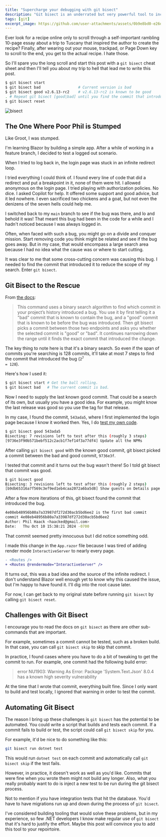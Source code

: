 ```yaml
---
title: "Supercharge your debugging with git bisect"
description: "Git bisect is an underrated but very powerful tool to include in your debugging toolbox. In short, it helps you find the commit that introduced a bug. Here's an example of how to use it."
tags: [git]
excerpt_image: https://github.com/user-attachments/assets/0b9e8bd0-e26d-490a-9642-fcc9cc49e2bc
---
```


Ever look for a recipe online only to scroll through a self-important rambling 10-page essay about a trip to Tuscany that inspired the author to create the recipe? Finally, after wearing out your mouse, trackpad, or Page Down key to scroll to the end, you get to the actual recipe. I hate those.

So I'll spare you the long scroll and start this post with a `git bisect` cheat sheet and then I'll tell you about my trip to hell that lead me to write this post.

```bash
$ git bisect start
$ git bisect bad                 # Current version is bad
$ git bisect good v2.6.13-rc2    # v2.6.13-rc2 is known to be good
. # Repeat git bisect [good|bad] until you find the commit that introduced the bug
$ git bisect reset
```

![bisect](https://github.com/user-attachments/assets/0b9e8bd0-e26d-490a-9642-fcc9cc49e2bc)

## The One Where Poor Phil is Stumped

Like Groot, I was stumped.

I'm learning Blazor by building a simple app. After a while of working in a feature branch, I decided to test a logged out scenario.

When I tried to log back in, the login page was stuck in an infinite redirect loop.

I tried everything I could think of. I found every line of code that did a redirect and put a breakpoint in it, none of them were hit. I allowed anonymous on the login page. I tried playing with authorization policies. No dice. I asked Copilot for help. It offered some support and good advice, but it led nowhere. I even sacrificed two chickens and a goat, but not even the denizens of the seven hells could help me.

I switched back to my `main` branch to see if the bug was there, and lo and behold it was! That meant this bug had been in the code for a while and I hadn't noticed because I was always logged in.

Often, when faced with such a bug, you might go on a divide and conquer mission. Start removing code you think might be related and see if the bug goes away. But in my case, that would encompass a large search area because I had no idea what the cause was or where to start cutting.

It was clear to me that some cross-cutting concern was causing this bug. I needed to find the commit that introduced it to reduce the scope of my search. Enter `git bisect`.

## Git Bisect to the Rescue

From [the docs](https://git-scm.com/docs/git-bisect):

> This command uses a binary search algorithm to find which commit in your project’s history introduced a bug. You use it by first telling it a "bad" commit that is known to contain the bug, and a "good" commit that is known to be before the bug was introduced. Then git bisect picks a commit between those two endpoints and asks you whether the selected commit is "good" or "bad". It continues narrowing down the range until it finds the exact commit that introduced the change.

The key thing to note here is that it's a binary search. So even if the span of commits you're searching is 128 commits, it'll take at most 7 steps to find the commit that introduced the bug (<code>2<sup>7</sup> = 128</code>).

Here's how I used it:

```bash
$ git bisect start # Get the ball rolling.
$ git bisect bad   # The current commit is bad.
```

Now I need to supply the last known good commit. That could be a search of its own, but usually you have a good idea. For example, you might know the last release was good so you use the tag for that release.

In my case, I found the commit, `543ada5`, where I first implemented the login page because I know it worked then. Yes, I do [test my own code](https://haacked.com/archive/2013/03/04/test-better.aspx/).

```bash
$ git bisect good 543ada5
Bisecting: 7 revisions left to test after this (roughly 3 steps)
[9736e3f90b571bebf512c2acb1f7ef14f3a77df4] Update all the NPMs
```

After calling `git bisect good` with the known good commit, git bisect picked a commit between the bad and good commit, `9736e3f`.

I tested that commit and it turns out the bug wasn't there! So I told git bisect that commit was good.

```bash
$ git bisect good
Bisecting: 3 revisions left to test after this (roughly 2 steps)
[b9db65316a7f569c3ef9ed1eb4caa2072a6ba5d8] Show guests on Details page
```

After a few more iterations of this, git bisect found the commit that introduced the bug.

```bash
4e08eb48956b80a7a33987df272d30acb5bd6ee2 is the first bad commit
commit 4e08eb48956b80a7a33987df272d30acb5bd6ee2
Author: Phil Haack <haacked@gmail.com>
Date:   Thu Oct 10 15:38:21 2024 -0700
```

That commit seemed pretty innocuous but I did notice something odd.

I made this change in the `App.razor` file because I was tired of adding render mode `InteractiveServer` to nearly every page.

```diff
- <Routes />
+ <Routes @rendermode="InteractiveServer" />
```

It turns out, this was a bad idea and the source of the infinite redirect. I don't understand Blazor well enough yet to know why this caused the issue, but I'm happy to have found it. I'll dig into the root cause later.

For now, I can get back to my original state before running `git bisect` by calling `git bisect reset`.

## Challenges with Git Bisect

I encourage you to read the docs on `git bisect` as there are other sub-commands that are important.

For example, sometimes a commit cannot be tested, such as a broken build. In that case, you can call `git bisect skip` to skip that commit.

In practice, I found cases where you have to do a bit of tweaking to get the commit to run. For example, one commit had the following build error:

> error NU1903: Warning As Error: Package 'System.Text.Json' 8.0.4 has a known high severity vulnerability

At the time that I wrote that commit, everything built fine. Since I only want to build and test locally, I ignored that warning in order to test the commit.

## Automating Git Bisect

The reason I bring up these challenges is `git bisect` has the potential to be automated. You could write a script that builds and tests each commit. If a commit fails to build or test, the script could call `git bisect skip` for you.

For example, it'd be nice to do something like this:

```bash
git bisect run dotnet test
```

This would run `dotnet test` on each commit and automatically call `git bisect skip` if the test fails.

However, in practice, it doesn't work as well as you'd like. Commits that were fine when you wrote them might not build any longer. Also, what you really probably want to do is inject a new test to be run during the git bisect process.

Not to mention if you have integration tests that hit the database. You'd have to have migrations run up and down during the process of `git bisect`.

I've considered building tooling that would solve these problems, but in my experience, so few .NET developers I know make regular use of `git bisect` that it's hard to justify the effort. Maybe this post will convince you to add this tool to your repoirtoire.
